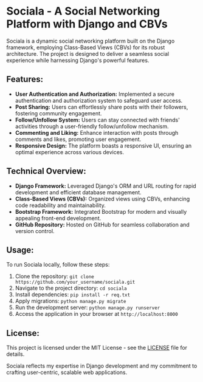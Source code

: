 # Sociala - A Social Networking Platform with Django and CBVs

Sociala is a dynamic social networking platform built on the Django framework, employing Class-Based Views (CBVs) for its robust architecture. The project is designed to deliver a seamless social experience while harnessing Django's powerful features.

## Features:

- **User Authentication and Authorization:** Implemented a secure authentication and authorization system to safeguard user access.
- **Post Sharing:** Users can effortlessly share posts with their followers, fostering community engagement.
- **Follow/Unfollow System:** Users can stay connected with friends' activities through a user-friendly follow/unfollow mechanism.
- **Commenting and Liking:** Enhance interaction with posts through comments and likes, promoting user engagement.
- **Responsive Design:** The platform boasts a responsive UI, ensuring an optimal experience across various devices.

## Technical Overview:

- **Django Framework:** Leveraged Django's ORM and URL routing for rapid development and efficient database management.
- **Class-Based Views (CBVs):** Organized views using CBVs, enhancing code readability and maintainability.
- **Bootstrap Framework:** Integrated Bootstrap for modern and visually appealing front-end development.
- **GitHub Repository:** Hosted on GitHub for seamless collaboration and version control.

## Usage:

To run Sociala locally, follow these steps:
1. Clone the repository: `git clone https://github.com/your_username/sociala.git`
2. Navigate to the project directory: `cd sociala`
3. Install dependencies: `pip install -r req.txt`
4. Apply migrations: `python manage.py migrate`
5. Run the development server: `python manage.py runserver`
6. Access the application in your browser at `http://localhost:8000`

## License:

This project is licensed under the MIT License - see the [LICENSE](LICENSE) file for details.

Sociala reflects my expertise in Django development and my commitment to crafting user-centric, scalable web applications.
